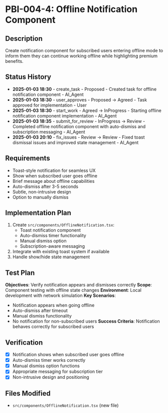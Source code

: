 # PBI-004-4: Offline Notification Component

## Description
Create notification component for subscribed users entering offline mode to inform them they can continue working offline while highlighting premium benefits.

## Status History
- **2025-01-03 18:30** - create_task - Proposed - Created task for offline notification component - AI_Agent
- **2025-01-03 18:30** - user_approves - Proposed -> Agreed - Task approved for implementation - User
- **2025-01-03 18:30** - start_work - Agreed -> InProgress - Starting offline notification component implementation - AI_Agent
- **2025-01-03 18:35** - submit_for_review - InProgress -> Review - Completed offline notification component with auto-dismiss and subscription messaging - AI_Agent
- **2025-01-03 20:10** - fix_issues - Review -> Review - Fixed toast dismissal issues and improved state management - AI_Agent

## Requirements
- Toast-style notification for seamless UX
- Show when subscribed user goes offline
- Brief message about offline capabilities
- Auto-dismiss after 3-5 seconds
- Subtle, non-intrusive design
- Option to manually dismiss

## Implementation Plan
1. Create `src/components/OfflineNotification.tsx`:
   - Toast notification component
   - Auto-dismiss timer functionality
   - Manual dismiss option
   - Subscription-aware messaging
2. Integrate with existing toast system if available
3. Handle show/hide state management

## Test Plan
**Objectives**: Verify notification appears and dismisses correctly
**Scope**: Component testing with offline state changes
**Environment**: Local development with network simulation
**Key Scenarios**:
- Notification appears when going offline
- Auto-dismiss after timeout
- Manual dismiss functionality
- No notification for non-subscribed users
**Success Criteria**: Notification behaves correctly for subscribed users

## Verification
- [x] Notification shows when subscribed user goes offline
- [x] Auto-dismiss timer works correctly
- [x] Manual dismiss option functions
- [x] Appropriate messaging for subscription tier
- [x] Non-intrusive design and positioning

## Files Modified
- `src/components/OfflineNotification.tsx` (new file) 
